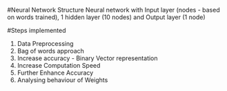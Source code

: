 #Neural Network Structure
Neural network with Input layer (nodes - based on words trained), 1 hidden layer (10 nodes) and Output layer (1 node)

#Steps implemented
1. Data Preprocessing
2. Bag of words approach
3. Increase accuracy - Binary Vector representation
4. Increase Computation Speed
5. Further Enhance Accuracy
6. Analysing behaviour of Weights
